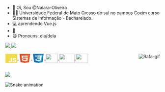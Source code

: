 - 👋 Oi, Sou @Naiara-Oliveira
- 👩‍🎓 Universidade Federal de Mato Grosso do sul  no campus Coxim  curso Sistemas de Informação - Bacharelado.
- 💻 aprendendo Vue.js
- 🌱 
- 😄 Pronouns: ela/dela

<div>
  <a href="https://github/Naiara-Oliveira">
   <img height="180em" src="https://github-readme-stats.vercel.app/api?username=Naiara-Oliveira&show_icons=true&theme=radical&include_all_commits=true&count_private=true"/>
       
   <img height="180em" src="https://github-readme-stats.vercel.app/api/top-langs/?username=Naiara-Oliveira&layout=compact&langs_count=16&theme=radical"/> 
<div style="display: inline_block"><br>
  <img align="center" alt="Rafa-Js" height="30" width="40" src="https://raw.githubusercontent.com/devicons/devicon/master/icons/javascript/javascript-plain.svg">
  <img align="center" alt="Rafa-HTML" height="30" width="40" src="https://raw.githubusercontent.com/devicons/devicon/master/icons/html5/html5-original.svg">
  <img align="center"  height="30" width="40" src="https://raw.githubusercontent.com/devicons/devicon/master/icons/css3/css3-original.svg">
    <img align="center"  height="30" width="40" src="https://cdn.icon-icons.com/icons2/2415/PNG/512/nodejs_original_logo_icon_146411.png">
<img align="center"  height="30" width="50" src="https://img.shields.io/badge/Bootstrap-563D7C?style=for-the-badge&logo=bootstrap&logoColor=white">
  <img align="right" alt="Rafa-gif" src="https://cdn.discordapp.com/attachments/795358919417397249/825430589581688872/hi.gif">
  
   <img align="center" alt="" height="30" width="40" src="https://img.icons8.com/color/2x/vue-js.png">
</div>
  
##
  
<div>
  <a href="https://https://www.linkedin.com/in/naiara-oliveira-dev/" target="_blank"><img src="https://img.shields.io/badge/-LinkedIn-%230077B5?style=for-the-badge&logo=linkedin&logoColor=white" target="_blank"></a>   
</div>

![Snake animation](https://github.com/rafaballerini2/rafaballerini2/blob/output/github-contribution-grid-snake.svg)
    </div>
<!---
Naiara-Oliveira/Naiara-Oliveira is a ✨ special ✨ repository because its `README.md` (this file) appears on your GitHub profile.
You can click the Preview link to take a look at your changes.
--->
